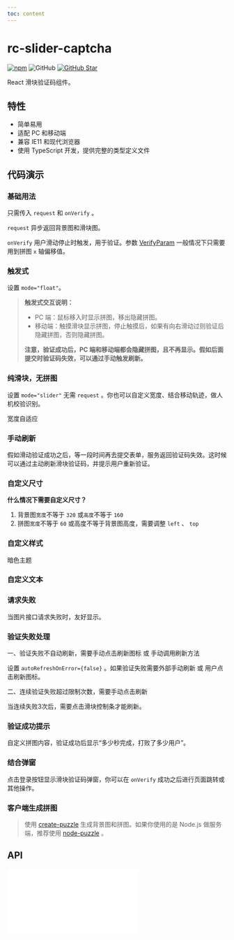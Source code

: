```yaml
---
toc: content
---
```


# rc-slider-captcha

[![npm][npm]][npm-url] ![GitHub](https://img.shields.io/github/license/caijf/rc-slider-captcha.svg) [![GitHub Star][github-star]][github-url]

React 滑块验证码组件。

## 特性

- 简单易用
- 适配 PC 和移动端
- 兼容 IE11 和现代浏览器
- 使用 TypeScript 开发，提供完整的类型定义文件

## 代码演示

<!-- 图标 -->

<code src='../src/demos/dev-icon.tsx'></code>

<!-- 按钮 -->

<code src='../src/demos/dev-button.tsx'></code>

<!-- 滑轨 -->

<code src='../src/demos/dev-control-bar.tsx'></code>

<!-- 拼图 -->

<code src='../src/demos/dev-jigsaw.tsx'></code>

### 基础用法

只需传入 `request` 和 `onVerify` 。

`request` 异步返回背景图和滑块图。

`onVerify` 用户滑动停止时触发，用于验证。参数 [VerifyParam](#verifyparam) 一般情况下只需要用到拼图 `x` 轴偏移值。

<code src='../src/demos/basic.tsx'></code>

### 触发式

设置 `mode="float"`。

<code src='../src/demos/float.tsx'></code>

> **触发式交互说明：**
>
> - PC 端：鼠标移入时显示拼图，移出隐藏拼图。
> - 移动端：触摸滑块显示拼图，停止触摸后，如果有向右滑动过则验证后隐藏拼图，否则隐藏拼图。
>
> **注意，验证成功后，PC 端和移动端都会隐藏拼图，且不再显示。假如后面提交时验证码失效，可以通过手动触发刷新。**

### 纯滑块，无拼图

设置 `mode="slider"` 无需 `request` 。你也可以自定义宽度、结合移动轨迹，做人机校验识别。

<code src='../src/demos/slider.tsx'></code>

宽度自适应

<code src='../src/demos/slider-full-width.tsx'></code>

### 手动刷新

假如滑动验证成功之后，等一段时间再去提交表单，服务返回验证码失效。这时候可以通过主动刷新滑块验证码，并提示用户重新验证。

<code src='../src/demos/actionRef.tsx'></code>

### 自定义尺寸

**什么情况下需要自定义尺寸？**

1. 背景图`宽度`不等于 `320` 或`高度`不等于 `160`
2. 拼图`宽度`不等于 `60` 或高度不等于背景图高度，需要调整 `left` 、 `top`

<code src='../src/demos/size.tsx'></code>

<code src='../src/demos/size2.tsx'></code>

### 自定义样式

<code src='../src/demos/custom-style.tsx'></code>

<!-- 自定义样式2 -->

<code src='../src/demos/custom-styles.tsx'></code>

<!-- 自定义滑轨高度 -->

<code src='../src/demos/custom-height.tsx'></code>

暗色主题

<code src='../src/demos/custom-dark.tsx' background="#000"></code>

### 自定义文本

<code src='../src/demos/custom-intl.tsx'></code>

### 请求失败

当图片接口请求失败时，友好显示。

<code src='../src/demos/request-failed.tsx'></code>

### 验证失败处理

一、验证失败不自动刷新，需要手动点击刷新图标 或 手动调用刷新方法

设置 `autoRefreshOnError={false}` 。如果验证失败需要外部手动刷新 或 用户点击刷新图标。

<code src='../src/demos/error.tsx'></code>

二、连续验证失败超过限制次数，需要手动点击刷新

当连续失败3次后，需要点击滑块控制条才能刷新。

<code src='../src/demos/errors.tsx'></code>

### 验证成功提示

自定义拼图内容，验证成功后显示“多少秒完成，打败了多少用户”。

<code src='../src/demos/custom-content.tsx'></code>

### 结合弹窗

点击登录按钮显示滑块验证码弹窗，你可以在 `onVerify` 成功之后进行页面跳转或其他操作。

<code src='../src/demos/modal.tsx'></code>

### 客户端生成拼图

> 使用 [create-puzzle](https://caijf.github.io/create-puzzle/index.html) 生成背景图和拼图。如果你使用的是 Node.js 做服务端，推荐使用 [node-puzzle](https://github.com/caijf/node-puzzle) 。

<code src='../src/demos/create-puzzle.tsx'></code>

## API

<embed src="../README.md#L60-L1000"></embed>

[npm]: https://img.shields.io/npm/v/rc-slider-captcha.svg
[npm-url]: https://npmjs.com/package/rc-slider-captcha
[github-star]: https://img.shields.io/github/stars/caijf/rc-slider-captcha?style=social
[github-url]: https://github.com/caijf/rc-slider-captcha
